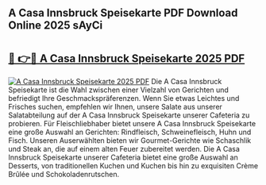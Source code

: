 ## A Casa Innsbruck Speisekarte PDF Download Online 2025 sAyCi

# <h2><a href="http://gcdusfx.nevu.top/?p=A+Casa+Innsbruck+Speisekarte">🔗 👉🔴 A Casa Innsbruck Speisekarte 2025 PDF</a></h2>

[![A Casa Innsbruck Speisekarte 2025 PDF](https://i.imgur.com/dBaPXMq.png)](http://gcdusfx.nevu.top/?p=A+Casa+Innsbruck+Speisekarte)
Die A Casa Innsbruck Speisekarte ist die Wahl zwischen einer Vielzahl von Gerichten und befriedigt Ihre Geschmackspräferenzen. Wenn Sie etwas Leichtes und Frisches suchen, empfehlen wir Ihnen, unsere Salate aus unserer Salatabteilung auf der A Casa Innsbruck Speisekarte unserer Cafeteria zu probieren. Für Fleischliebhaber bietet unsere A Casa Innsbruck Speisekarte eine große Auswahl an Gerichten: Rindfleisch, Schweinefleisch, Huhn und Fisch. Unseren Auserwählten bieten wir Gourmet-Gerichte wie Schaschlik und Steak an, die auf einem alten Feuer zubereitet werden. Die A Casa Innsbruck Speisekarte unserer Cafeteria bietet eine große Auswahl an Desserts, von traditionellen Kuchen und Kuchen bis hin zu exquisiten Crème Brûlée und Schokoladenrutschen.
